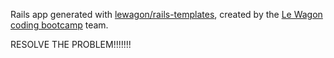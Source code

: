 Rails app generated with [lewagon/rails-templates](https://github.com/lewagon/rails-templates), created by the [Le Wagon coding bootcamp](https://www.lewagon.com) team.


RESOLVE THE PROBLEM!!!!!!!